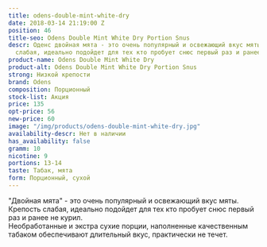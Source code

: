 ```yaml
---
title: odens-double-mint-white-dry
date: 2018-03-14 21:19:00 Z
position: 46
title-seo: Odens Double Mint White Dry Portion Snus
descr: Оденс двойная мята - это очень популярный и освежающий вкус мяты. Крепость
  слабая, идеально подойдет для тех кто пробует снюс первый раз и ранее не курил.
product-name: Odens Double Mint White Dry
product-alt: Odens Double Mint White Dry Portion Snus
strong: Низкой крепости
brand: Odens
composition: Порционный
stock-list: Акция
price: 135
opt-price: 56
new-price: 60
image: "/img/products/odens-double-mint-white-dry.jpg"
availability-descr: Нет в наличии
has_availability: false
gramm: 10
nicotine: 9
portions: 13-14
taste: Табак, мята
form: Порционный, сухой
---
```


"Двойная мята" - это очень популярный и освежающий вкус мяты. Крепость слабая, идеально подойдет для тех кто пробует снюс первый раз и ранее не курил.<br>
Необработанные и экстра сухие порции, наполненные качественным табаком обеспечивают длительный вкус, практически не течет.